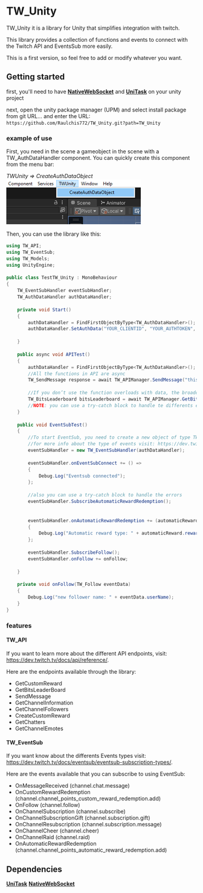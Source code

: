 # TW_Unity
TW_Unity it is a library for Unity that simplifies integration with twitch.

This library provides a collection of functions and events to connect with the Twitch API and EventsSub more easily.

This is a first version, so feel free to add or modify whatever you want.
## Getting started
first, you'll need to have **[NativeWebSocket](https://github.com/endel/NativeWebSocket)**  and **[UniTask](https://github.com/Cysharp/UniTask)** on your unity project

next, open the unity package manager (UPM) and select install package from git URL... and enter the URL: ````https://github.com/Raulchis772/TW_Unity.git?path=TW_Unity````

### example of use

First, you need in the scene a gameobject in the scene with a TW_AuthDataHandler component.
You can quickly create this component from the menu bar:

 *TWUnity  => CreateAuthDataObject*  
<img src="Media/CreateAuthDataObject.png?raw=true" alt="Native WebSocket" />

Then, you can use the library like this:
```csharp
using TW_API;
using TW_EventSub;
using TW_Models;
using UnityEngine;

public class TestTW_Unity : MonoBehaviour
{
    TW_EventSubHandler eventSubHandler;
    TW_AuthDataHandler authDataHandler;

    private void Start()
    {
        authDataHandler = FindFirstObjectByType<TW_AuthDataHandler>();
        authDataHandler.SetAuthData("YOUR_CLIENTID", "YOUR_AUTHTOKEN", "YOUR_AUTHORIZEDCHANNELID");
  
    }

    public async void APITest()
    {
        authDataHandler = FindFirstObjectByType<TW_AuthDataHandler>();
        //All the functions in API are async
        TW_SendMessage response = await TW_APIManager.SendMessage("this is a test message");

        //If you don’t use the function overloads with data, the broadcasterID will be replaced by the authorized channel ID
        TW_BitsLeaderboard bitsLeaderboard = await TW_APIManager.GetBitsLeaderboard();
        //NOTE: you can use a try-catch block to handle te differents error e.g: if the outh token expires
    }

    public void EventSubTest()
    {
        //To start EventSub, you need to create a new object of type TW_EventsubHandler, after that, you will need to subscribe to the Twitch events.
        //for more info about the type of events visit: https://dev.twitch.tv/docs/eventsub/eventsub-subscription-types/
        eventSubHandler = new TW_EventSubHandler(authDataHandler);

        eventSubHandler.onEventSubConnect += () =>
        {
            Debug.Log("Eventsub connected");
        };

        //also you can use a try-catch block to handle the errors
        eventSubHandler.SubscribeAutomaticRewardRedemption();


        eventSubHandler.onAutomaticRewardRedemption += (automaticReward) =>
        {
            Debug.Log("Automatic reward type: " + automaticReward.reward.type);
        };

        eventSubHandler.SubscribeFollow();
        eventSubHandler.onFollow += onFollow;

    }

    private void onFollow(TW_Follow eventData)
    {
        Debug.Log("new follower name: " + eventData.userName);
    }
}

```
### features
#### TW_API
If you want to learn more about the different API endpoints, visit: https://dev.twitch.tv/docs/api/reference/.

Here are the endpoints available through the library:
 - GetCustomReward
 - GetBitsLeaderBoard
 - SendMessage
 - GetChannelInformation
 - GetChannelFollowers
 - CreateCustomReward
 - GetChatters
 - GetChannelEmotes
 
 #### TW_EventSub
 If you want know about the differents Events types visit: https://dev.twitch.tv/docs/eventsub/eventsub-subscription-types/.
 
 Here are the events available that you can subscribe to using EventSub:
 - OnMessageReceived (channel.chat.message)
 - OnCustomRewardRedemption (channel.channel_points_custom_reward_redemption.add)
 - OnFollow (channel.follow)
 - OnChannelSubscription (channel.subscribe)
 - OnChannelSubscriptionGift (channel.subscription.gift)
 - OnChannelResubscription (channel.subscription.message)
 - OnChannelCheer (channel.cheer)
 - OnChannelRaid (channel.raid)
 - OnAutomaticRewardRedemption (channel.channel_points_automatic_reward_redemption.add)

## Dependencies

**[UniTask](https://github.com/Cysharp/UniTask)**
**[NativeWebSocket](https://github.com/endel/NativeWebSocket)**
